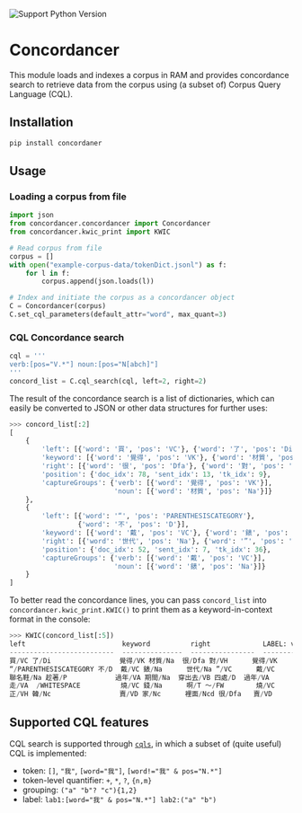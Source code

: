 ![Support Python Version](https://img.shields.io/badge/python-%E2%89%A5%203.7-blue.svg)

# Concordancer

This module loads and indexes a corpus in RAM and provides concordance search to retrieve data from the corpus using (a subset of) Corpus Query Language (CQL).


## Installation

```bash
pip install concordaner
```


## Usage

### Loading a corpus from file

```python
import json
from concordancer.concordancer import Concordancer
from concordancer.kwic_print import KWIC

# Read corpus from file
corpus = []
with open("example-corpus-data/tokenDict.jsonl") as f:
    for l in f:
        corpus.append(json.loads(l))

# Index and initiate the corpus as a concordancer object
C = Concordancer(corpus)
C.set_cql_parameters(default_attr="word", max_quant=3)
```

### CQL Concordance search

```python
cql = '''
verb:[pos="V.*"] noun:[pos="N[abch]"]
'''
concord_list = C.cql_search(cql, left=2, right=2)
```

The result of the concordance search is a list of dictionaries, which can easily be converted to JSON or other data structures for further uses:

```python
>>> concord_list[:2]
[
    {
        'left': [{'word': '買', 'pos': 'VC'}, {'word': '了', 'pos': 'Di'}],
        'keyword': [{'word': '覺得', 'pos': 'VK'}, {'word': '材質', 'pos': 'Na'}],
        'right': [{'word': '很', 'pos': 'Dfa'}, {'word': '對', 'pos': 'VH'}],
        'position': {'doc_idx': 78, 'sent_idx': 13, 'tk_idx': 9},
        'captureGroups': {'verb': [{'word': '覺得', 'pos': 'VK'}],
                          'noun': [{'word': '材質', 'pos': 'Na'}]}
    },
    {
        'left': [{'word': '“', 'pos': 'PARENTHESISCATEGORY'},
                 {'word': '不', 'pos': 'D'}],
        'keyword': [{'word': '戴', 'pos': 'VC'}, {'word': '錶', 'pos': 'Na'}],
        'right': [{'word': '世代', 'pos': 'Na'}, {'word': '”', 'pos': 'VC'}],
        'position': {'doc_idx': 52, 'sent_idx': 7, 'tk_idx': 36},
        'captureGroups': {'verb': [{'word': '戴', 'pos': 'VC'}],
                          'noun': [{'word': '錶', 'pos': 'Na'}]}
    }
]
```

To better read the concordance lines, you can pass `concord_list` into `concordancer.kwic_print.KWIC()` to print them as a keyword-in-context format in the console:

```python
>>> KWIC(concord_list[:5])
left                        keyword          right             LABEL: verb    LABEL: noun
--------------------------  ---------------  ----------------  -------------  -------------
買/VC 了/Di                 覺得/VK 材質/Na  很/Dfa 對/VH      覺得/VK        材質/Na
“/PARENTHESISCATEGORY 不/D  戴/VC 錶/Na      世代/Na ”/VC      戴/VC          錶/Na
聯名鞋/Na 趁著/P            過年/VA 期間/Na  穿出去/VB 四處/D  過年/VA        期間/Na
走/VA  /WHITESPACE          燒/VC 錢/Na      啊/T ～/FW        燒/VC          錢/Na
正/VH 韓/Nc                 賣/VD 家/Nc      裡面/Ncd 很/Dfa   賣/VD          家/Nc
```


## Supported CQL features

CQL search is supported through [`cqls`](https://github.com/liao961120/cqls), in which a subset of (quite useful) CQL is implemented:

- token: `[]`, `"我"`, `[word="我"]`, `[word!="我" & pos="N.*"]`
- token-level quantifier: `+`, `*`, `?`, `{n,m}`
- grouping: `("a" "b"? "c"){1,2}`
- label: `lab1:[word="我" & pos="N.*"] lab2:("a" "b")`
